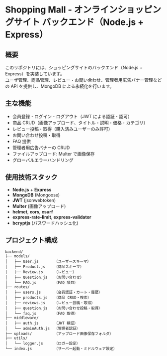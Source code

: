 # Shopping Mall - オンラインショッピングサイト バックエンド（Node.js + Express）

## 概要  
このリポジトリには、ショッピングサイトのバックエンド（Node.js + Express）を実装しています。  
ユーザ管理、商品管理、レビュー・お問い合わせ、管理者用広告バナー管理などの API を提供し、MongoDB による永続化を行います。

## 主な機能  
- 会員登録・ログイン・ログアウト（JWT による認証・認可）  
- 商品 CRUD（画像アップロード、タイトル・説明・価格・カテゴリ）  
- レビュー投稿・取得（購入済みユーザーのみ許可）  
- お問い合わせ投稿・取得  
- FAQ 提供  
- 管理者用広告バナーの CRUD  
- ファイルアップロード: Multer で画像保存  
- グローバルエラーハンドリング

## 使用技術スタック  
- **Node.js** + **Express**  
- **MongoDB** (Mongoose)  
- **JWT** (jsonwebtoken)  
- **Multer** (画像アップロード)  
- **helmet**, **cors**, **csurf**  
- **express-rate-limit**, **express-validator**  
- **bcryptjs** (パスワードハッシュ化)  

## プロジェクト構成  
```plaintext
backend/
├── models/
│   ├── User.js       （ユーザースキーマ）
│   ├── Product.js    （商品スキーマ）
│   ├── Review.js     （レビュー）
│   ├── Question.js   （お問い合わせ）
│   └── FAQ.js        （FAQ 項目）
├── routes/
│   ├── users.js      （会員認証・カート・履歴）
│   ├── products.js   （商品 CRUD・検索）
│   ├── reviews.js    （レビュー投稿・取得）
│   ├── question.js   （お問い合わせ投稿・取得）
│   └── faq.js        （FAQ 取得）
├── middleware/
│   ├── auth.js       （JWT 検証）
│   └── adminAuth.js  （管理者認証）
├── uploads/          （アップロード画像保存フォルダ）
├── utils/
│   └── logger.js     （ロガー設定）
└── index.js          （サーバー起動・ミドルウェア設定）
